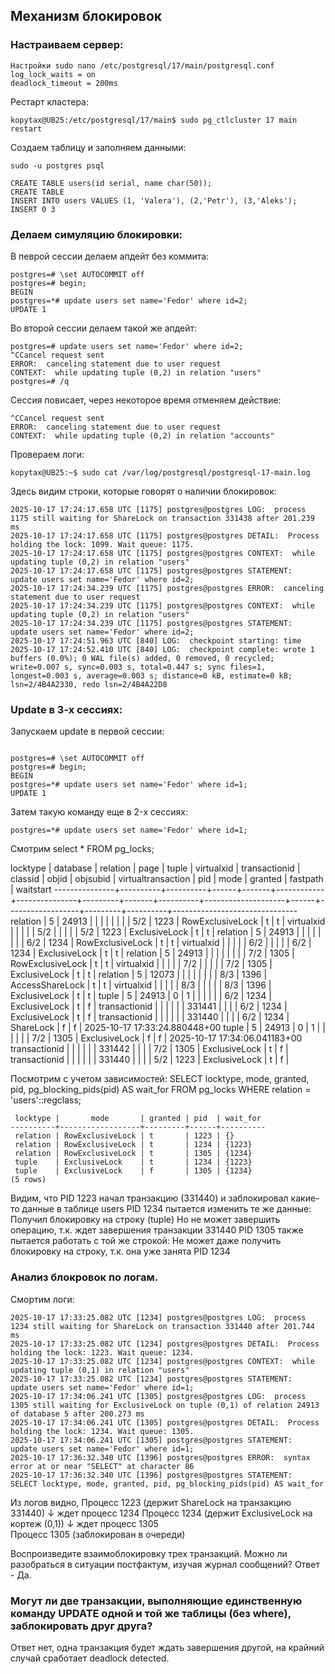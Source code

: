 ## Механизм блокировок

### Настраиваем сервер:  
```
Настройки sudo nano /etc/postgresql/17/main/postgresql.conf
log_lock_waits = on
deadlock_timeout = 200ms
```
Рестарт кластера:  
```
kopytax@UB25:/etc/postgresql/17/main$ sudo pg_ctlcluster 17 main restart
```

Создаем таблицу и заполняем данными:  
```
sudo -u postgres psql

CREATE TABLE users(id serial, name char(50));
CREATE TABLE
INSERT INTO users VALUES (1, 'Valera'), (2,'Petr'), (3,'Aleks');
INSERT 0 3
```

### Делаем симуляцию блокировки:

В певрой сессии делаем апдейт без коммита:
```
postgres=# \set AUTOCOMMIT off
postgres=# begin;
BEGIN
postgres=*# update users set name='Fedor' where id=2;
UPDATE 1

```
Во второй сессии делаем такой же апдейт:  
```
postgres=# update users set name='Fedor' where id=2;
^CCancel request sent
ERROR:  canceling statement due to user request
CONTEXT:  while updating tuple (0,2) in relation "users"
postgres=# /q
```
Сессия повисает, через некоторое время отменяем действие:  
```
^CCancel request sent
ERROR:  canceling statement due to user request
CONTEXT:  while updating tuple (0,2) in relation "accounts"
```

Провераем логи:
```
kopytax@UB25:~$ sudo cat /var/log/postgresql/postgresql-17-main.log
```
Здесь видим строки, которые говорят о наличии блокировок:
```
2025-10-17 17:24:17.658 UTC [1175] postgres@postgres LOG:  process 1175 still waiting for ShareLock on transaction 331438 after 201.239 ms
2025-10-17 17:24:17.658 UTC [1175] postgres@postgres DETAIL:  Process holding the lock: 1099. Wait queue: 1175.
2025-10-17 17:24:17.658 UTC [1175] postgres@postgres CONTEXT:  while updating tuple (0,2) in relation "users"
2025-10-17 17:24:17.658 UTC [1175] postgres@postgres STATEMENT:  update users set name='Fedor' where id=2;
2025-10-17 17:24:34.239 UTC [1175] postgres@postgres ERROR:  canceling statement due to user request
2025-10-17 17:24:34.239 UTC [1175] postgres@postgres CONTEXT:  while updating tuple (0,2) in relation "users"
2025-10-17 17:24:34.239 UTC [1175] postgres@postgres STATEMENT:  update users set name='Fedor' where id=2;
2025-10-17 17:24:51.963 UTC [840] LOG:  checkpoint starting: time
2025-10-17 17:24:52.410 UTC [840] LOG:  checkpoint complete: wrote 1 buffers (0.0%); 0 WAL file(s) added, 0 removed, 0 recycled; write=0.007 s, sync=0.003 s, total=0.447 s; sync files=1, longest=0.003 s, average=0.003 s; distance=0 kB, estimate=0 kB; lsn=2/4B4A2330, redo lsn=2/4B4A22D8
```

### Update в 3-х сессиях:

Запускаем update в первой сессии:
```

postgres=# \set AUTOCOMMIT off
postgres=# begin;
BEGIN
postgres=*# update users set name='Fedor' where id=1;
UPDATE 1

```
Затем такую команду еще в 2-x сессиях:
```
postgres=*# update users set name='Fedor' where id=1;
```
Смотрим select * FROM pg_locks;

   locktype    | database | relation | page | tuple | virtualxid | transactionid | classid | objid | objsubid | virtualtransaction | pid  |       mode       | granted | fastpath |           waitstart
---------------+----------+----------+------+-------+------------+---------------+---------+-------+----------+--------------------+------+------------------+---------+----------+-------------------------------
 relation      |        5 |    24913 |      |       |            |               |         |       |          | 5/2                | 1223 | RowExclusiveLock | t       | t        |
 virtualxid    |          |          |      |       | 5/2        |               |         |       |          | 5/2                | 1223 | ExclusiveLock    | t       | t        |
 relation      |        5 |    24913 |      |       |            |               |         |       |          | 6/2                | 1234 | RowExclusiveLock | t       | t        |
 virtualxid    |          |          |      |       | 6/2        |               |         |       |          | 6/2                | 1234 | ExclusiveLock    | t       | t        |
 relation      |        5 |    24913 |      |       |            |               |         |       |          | 7/2                | 1305 | RowExclusiveLock | t       | t        |
 virtualxid    |          |          |      |       | 7/2        |               |         |       |          | 7/2                | 1305 | ExclusiveLock    | t       | t        |
 relation      |        5 |    12073 |      |       |            |               |         |       |          | 8/3                | 1396 | AccessShareLock  | t       | t        |
 virtualxid    |          |          |      |       | 8/3        |               |         |       |          | 8/3                | 1396 | ExclusiveLock    | t       | t        |
 tuple         |        5 |    24913 |    0 |     1 |            |               |         |       |          | 6/2                | 1234 | ExclusiveLock    | t       | f        |
 transactionid |          |          |      |       |            |        331441 |         |       |          | 6/2                | 1234 | ExclusiveLock    | t       | f        |
 transactionid |          |          |      |       |            |        331440 |         |       |          | 6/2                | 1234 | ShareLock        | f       | f        | 2025-10-17 17:33:24.880448+00
 tuple         |        5 |    24913 |    0 |     1 |            |               |         |       |          | 7/2                | 1305 | ExclusiveLock    | f       | f        | 2025-10-17 17:34:06.041183+00
 transactionid |          |          |      |       |            |        331442 |         |       |          | 7/2                | 1305 | ExclusiveLock    | t       | f        |
 transactionid |          |          |      |       |            |        331440 |         |       |          | 5/2                | 1223 | ExclusiveLock    | t       | f        |
  

Посмотрим с учетом зависимостей: 
SELECT locktype, mode, granted, pid, pg_blocking_pids(pid) AS wait_for FROM pg_locks WHERE relation = 'users'::regclass;

```postgres=# SELECT locktype, mode, granted, pid, pg_blocking_pids(pid) AS wait_for FROM pg_locks WHERE relation = 'users'::regclass;
 locktype |       mode       | granted | pid  | wait_for
----------+------------------+---------+------+----------
 relation | RowExclusiveLock | t       | 1223 | {}
 relation | RowExclusiveLock | t       | 1234 | {1223}
 relation | RowExclusiveLock | t       | 1305 | {1234}
 tuple    | ExclusiveLock    | t       | 1234 | {1223}
 tuple    | ExclusiveLock    | f       | 1305 | {1234}
(5 rows)
```

Видим, что PID 1223 начал транзакцию (331440) и заблокировал какие-то данные в таблице users
PID 1234 пытается изменить те же данные:
Получил блокировку на строку (tuple)
Но не может завершить операцию, т.к. ждет завершения транзакции 331440
PID 1305 также пытается работать с той же строкой:
Не может даже получить блокировку на строку, т.к. она уже занята PID 1234

### Анализ блокровок по логам.

Смортим логи:  
```
2025-10-17 17:33:25.082 UTC [1234] postgres@postgres LOG:  process 1234 still waiting for ShareLock on transaction 331440 after 201.744 ms
2025-10-17 17:33:25.082 UTC [1234] postgres@postgres DETAIL:  Process holding the lock: 1223. Wait queue: 1234.
2025-10-17 17:33:25.082 UTC [1234] postgres@postgres CONTEXT:  while updating tuple (0,1) in relation "users"
2025-10-17 17:33:25.082 UTC [1234] postgres@postgres STATEMENT:  update users set name='Fedor' where id=1;
2025-10-17 17:34:06.241 UTC [1305] postgres@postgres LOG:  process 1305 still waiting for ExclusiveLock on tuple (0,1) of relation 24913 of database 5 after 200.273 ms
2025-10-17 17:34:06.241 UTC [1305] postgres@postgres DETAIL:  Process holding the lock: 1234. Wait queue: 1305.
2025-10-17 17:34:06.241 UTC [1305] postgres@postgres STATEMENT:  update users set name='Fedor' where id=1;
2025-10-17 17:36:32.340 UTC [1396] postgres@postgres ERROR:  syntax error at or near "SELECT" at character 86
2025-10-17 17:36:32.340 UTC [1396] postgres@postgres STATEMENT:  SELECT locktype, mode, granted, pid, pg_blocking_pids(pid) AS wait_for

```
Из логов видно, Процесс 1223 (держит ShareLock на транзакцию 331440)
    ↓ ждет процесс 1234
Процесс 1234 (держит ExclusiveLock на кортеж (0,1))
    ↓ ждет процесс 1305  
Процесс 1305 (заблокирован в очереди)

Воспроизведите взаимоблокировку трех транзакций. Можно ли разобраться в ситуации постфактум, изучая журнал сообщений?
Ответ - Да.

### Могут ли две транзакции, выполняющие единственную команду UPDATE одной и той же таблицы (без where), заблокировать друг друга?

Ответ нет, одна транзакция будет ждать завершения другой, на крайний случай сработает deadlock detected.
